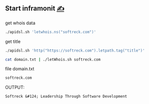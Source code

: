 
## Start inframonit [<span style='font-size:20px;'>&#x270D;</span>](https://github.com/inframonit/bash/edit/main/DOCS/START.md)


get whois data

```bash
./apidsl.sh 'letwhois.ns("softreck.com")'
```

get title
```bash
./apidsl.sh 'http("https://softreck.com").letpath.tag("title")'
```

```bash
cat domain.txt | ./letWhois.sh softreck.com
```

file domain.txt
```bash
softreck.com
```

OUTPUT:

    Softreck &#124; Leadership Through Software Development


